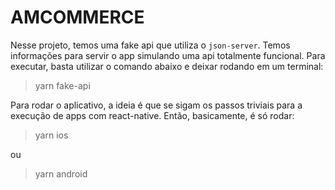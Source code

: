 # AMCOMMERCE

Nesse projeto, temos uma fake api que utiliza o `json-server`. Temos informações para servir o app simulando uma api totalmente funcional. Para executar,
basta utilizar o comando abaixo e deixar rodando em um terminal:

> yarn fake-api

Para rodar o aplicativo, a ideia é que se sigam os passos triviais para a execução
de apps com react-native. Então, basicamente, é só rodar:

> yarn ios

ou

> yarn android
